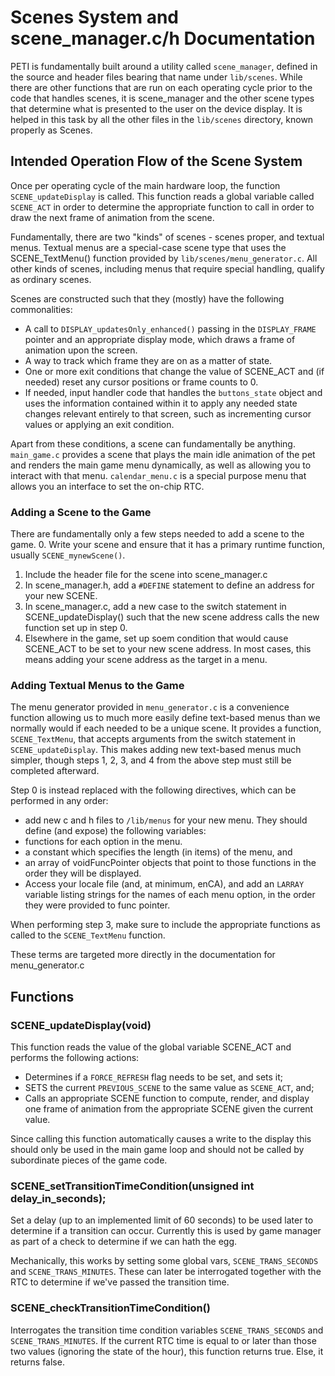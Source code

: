 # Scenes System and scene_manager.c/h Documentation
PETI is fundamentally built around a utility called `scene_manager`, defined in the source and header files bearing that name under `lib/scenes`. While there are other functions that are run on each operating cycle prior to the code that handles scenes, it is scene_manager and the other scene types that determine what is presented to the user on the device display. It is helped in this task by all the other files in the `lib/scenes` directory, known properly as Scenes.

## Intended Operation Flow of the Scene System
Once per operating cycle of the main hardware loop, the function `SCENE_updateDisplay` is called. This function reads a global variable called `SCENE_ACT` in order to determine the appropriate function to call in order to draw the next frame of animation from the scene.

Fundamentally, there are two "kinds" of scenes - scenes proper, and textual menus. Textual menus are a special-case scene type that uses the SCENE_TextMenu() function provided by `lib/scenes/menu_generator.c`. All other kinds of scenes, including menus that require special handling, qualify as ordinary scenes.

Scenes are constructed such that they (mostly) have the following commonalities:
 - A call to `DISPLAY_updatesOnly_enhanced()` passing in the `DISPLAY_FRAME` pointer and an appropriate display mode, which draws a frame of animation upon the screen.
 - A way to track which frame they are on as a matter of state.
 - One or more exit conditions that change the value of SCENE_ACT and (if needed) reset any cursor positions or frame counts to 0.
 - If needed, input handler code that handles the `buttons_state` object and uses the information contained within it to apply any needed state changes relevant entirely to that screen, such as incrementing cursor values or applying an exit condition.
 
Apart from these conditions, a scene can fundamentally be anything. `main_game.c` provides a scene that plays the main idle animation of the pet and renders the main game menu dynamically, as well as allowing you to interact with that menu. `calendar_menu.c` is a special purpose menu that allows you an interface to set the on-chip RTC.

### Adding a Scene to the Game
There are fundamentally only a few steps needed to add a scene to the game.
0. Write your scene and ensure that it has a primary runtime function, usually `SCENE_mynewScene()`.
1. Include the header file for the scene into scene_manager.c
2. In scene_manager.h, add a `#DEFINE` statement to define an address for your new SCENE.
3. In scene_manager.c, add a new case to the switch statement in SCENE_updateDisplay() such that the new scene address calls the new function set up in step 0.
4. Elsewhere in the game, set up soem condition that would cause SCENE_ACT to be set to your new scene address. In most cases, this means adding your scene address as the target in a menu.

### Adding Textual Menus to the Game
The menu generator provided in `menu_generator.c` is a convenience function allowing us to much more easily define text-based menus than we normally would if each needed to be a unique scene. It provides a function, `SCENE_TextMenu`, that accepts arguments from the switch statement in `SCENE_updateDisplay`. This makes adding new text-based menus much simpler, though steps 1, 2, 3, and 4 from the above step must still be completed afterward.

Step 0 is instead replaced with the following directives, which can be performed in any order:
- add new c and h files to `/lib/menus` for your new menu. They should define (and expose) the following variables:
 - functions for each option in the menu.
 - a constant which specifies the length (in items) of the menu, and
 - an array of voidFuncPointer objects that point to those functions in the order they will be displayed.
- Access your locale file (and, at minimum, enCA), and add an `LARRAY` variable listing strings for the names of each menu option, in the order they were provided to func pointer.

When performing step 3, make sure to include the appropriate functions as called to the `SCENE_TextMenu` function.

These terms are targeted more directly in the documentation for menu_generator.c

## Functions
### SCENE_updateDisplay(void)
This function reads the value of the global variable SCENE_ACT and performs the following actions:
- Determines if a `FORCE_REFRESH` flag needs to be set, and sets it;
- SETS the current `PREVIOUS_SCENE` to the same value as `SCENE_ACT`, and;
- Calls an appropriate SCENE function to compute, render, and display one frame of animation from the appropriate SCENE given the current value.

Since calling this function automatically causes a write to the display this should only be used in the main game loop and should not be called by subordinate pieces of the game code.

### SCENE_setTransitionTimeCondition(unsigned int delay_in_seconds);
Set a delay (up to an implemented limit of 60 seconds) to be used later to determine if a transition can occur. Currently this is used by game manager as part of a check to determine if we can hath the egg.

Mechanically, this works by setting some global vars, `SCENE_TRANS_SECONDS` and `SCENE_TRANS_MINUTES`. These can later be interrogated together with the RTC to determine if we've passed the transition time.

### SCENE_checkTransitionTimeCondition()
Interrogates the transition time condition variables `SCENE_TRANS_SECONDS` and `SCENE_TRANS_MINUTES`. If the current RTC time is equal to or later than those two values (ignoring the state of the hour), this function returns true. Else, it returns false.
